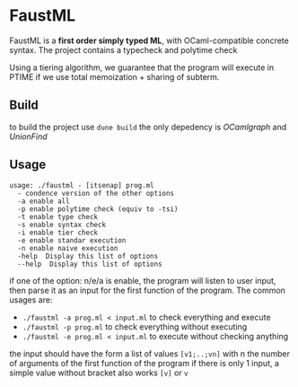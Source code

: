 # FaustML

FaustML is a **first order simply typed ML**, with OCaml-compatible concrete syntax.
The project contains a typecheck and polytime check

Using a tiering algorithm, we guarantee that the program will execute in PTIME 
if we use total memoization + sharing of subterm.

## Build

to build the project use `dune build`
the only depedency is *OCamlgraph* and *UnionFind*

## Usage

```
usage: ./faustml - [itsenap] prog.ml
  - condence version of the other options
  -a enable all
  -p enable polytime check (equiv to -tsi)
  -t enable type check
  -s enable syntax check
  -i enable tier check
  -e enable standar execution
  -n enable naive execution
  -help  Display this list of options
  --help  Display this list of options
``` 

if one of the option: n/e/a is enable, the program will listen to user input, then parse it as an input for the first function of the program.
The common usages are:

- `./faustml -a prog.ml < input.ml` to check everything and execute
- `./faustml -p prog.ml` to check everything without executing
- `./faustml -e prog.ml < input.ml` to execute without checking anything


the input should have the form a list of values 
`[v1;..;vn]` with n the number of arguments of the first function of the program 
if there is only 1 input, a simple value without bracket also works
`[v]` or `v`